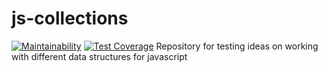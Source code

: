 # js-collections
[![Maintainability](https://api.codeclimate.com/v1/badges/17f5e4c6d0e66e26a63a/maintainability)](https://codeclimate.com/github/AlexandrShcherbackov/js-collections/maintainability)
[![Test Coverage](https://api.codeclimate.com/v1/badges/17f5e4c6d0e66e26a63a/test_coverage)](https://codeclimate.com/github/AlexandrShcherbackov/js-collections/test_coverage)
Repository for testing ideas on working with different data structures for javascript
